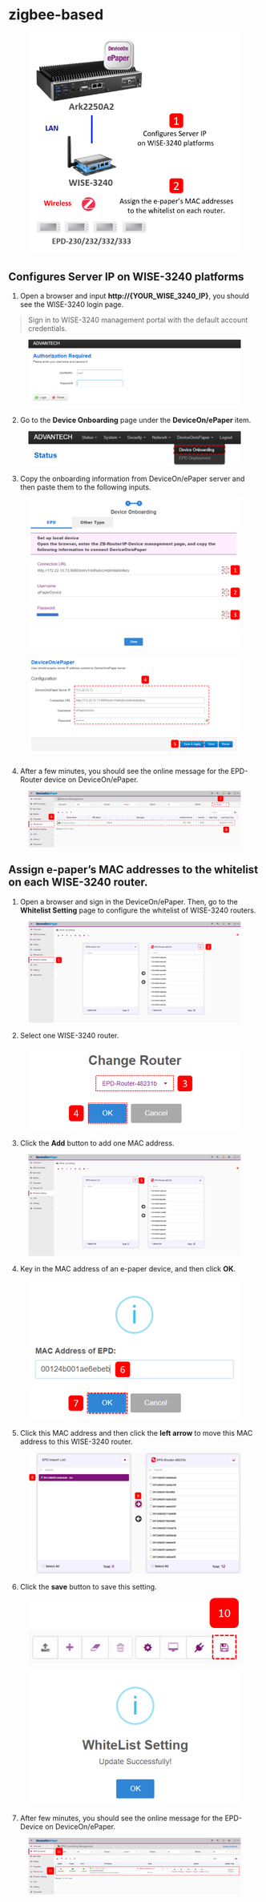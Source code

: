 # zigbee-based

<figure><img src="../../../../.gitbook/assets/ZB_Onboarding (2).png" alt=""><figcaption></figcaption></figure>

## Configures Server IP on WISE-3240 platforms

1. Open a browser and input **http://{YOUR\_WISE\_3240\_IP}**, you should see the WISE-3240 login page.

> Sign in to WISE-3240 management portal with the default account credentials.

<figure><img src="../../../../.gitbook/assets/image (134).png" alt=""><figcaption></figcaption></figure>

2. Go to the **Device Onboarding** page under the **DeviceOn/ePaper** item.&#x20;

<figure><img src="../../../../.gitbook/assets/image (135).png" alt=""><figcaption></figcaption></figure>

3. Copy the onboarding information from DeviceOn/ePaper server and then paste them to the following inputs.

<figure><img src="../../../../.gitbook/assets/ZB_Onboarding_1 (1).png" alt=""><figcaption></figcaption></figure>

<figure><img src="../../../../.gitbook/assets/ZB_Onboarding_2.png" alt=""><figcaption></figcaption></figure>

4. After a few minutes, you should see the online message for the EPD-Router device on DeviceOn/ePaper.

<figure><img src="../../../../.gitbook/assets/ZB_Onboarding_3.png" alt=""><figcaption></figcaption></figure>

## Assign e-paper’s MAC addresses to the whitelist on each WISE-3240 router.

1. Open a browser and sign in the DeviceOn/ePaper. Then, go to the **Whitelist Setting** page to configure the whitelist of WISE-3240 routers.

<figure><img src="../../../../.gitbook/assets/ZB_Onboarding_4.png" alt=""><figcaption></figcaption></figure>

2. Select one WISE-3240 router.

<figure><img src="../../../../.gitbook/assets/image (282).png" alt=""><figcaption></figcaption></figure>

3. Click the **Add** button to add one MAC address.

<figure><img src="../../../../.gitbook/assets/image (283).png" alt=""><figcaption></figcaption></figure>

4. Key in the MAC address of an e-paper device, and then click **OK**.

<figure><img src="../../../../.gitbook/assets/image (130).png" alt=""><figcaption></figcaption></figure>

5. Click this MAC address and then click the **left arrow** to move this MAC address to this WISE-3240 router.

<figure><img src="../../../../.gitbook/assets/image (131).png" alt=""><figcaption></figcaption></figure>

6. Click the **save** button to save this setting.

<figure><img src="../../../../.gitbook/assets/image (132).png" alt=""><figcaption></figcaption></figure>

<figure><img src="../../../../.gitbook/assets/image (133).png" alt=""><figcaption></figcaption></figure>

7. After few minutes, you should see the online message for the EPD-Device on DeviceOn/ePaper.

<figure><img src="../../../../.gitbook/assets/image (284).png" alt=""><figcaption></figcaption></figure>
